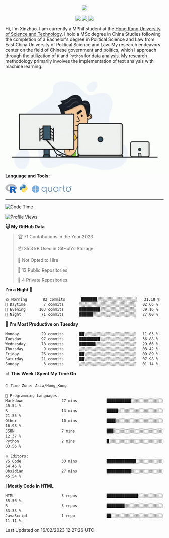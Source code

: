 <div align='center'>
<img src='https://readme-typing-svg.herokuapp.com?font=ubuntu&color=4d3900&center=true&lines=HKUST+Mphil+in+SOSC;Focus+on+China;Code+for+PoliSci'/>
</div>


<p align='center'>
<a href='mailto:carlh.stoner@gmail.com' target='_blank'>
        <img src='https://img.shields.io/badge/Gmail-D14836?style=for-the-badge&logo=gmail&logoColor=white'/></a>
 <a href='https://www.linkedin.com/in/xinzhuo-huang-5161011ba/' target='_blank'>
        <img src='https://img.shields.io/badge/linkedin%20-%230077B5.svg?&style=for-the-badge&logo=linkedin&logoColor=white'/>
    </a>
 <img src='https://vbr.wocr.tk/badge?page_id=xinzhuohkust&style=for-the-badge&logo=Github&color=16a085'>  
    </p>
    
Hi, I'm Xinzhuo. I am currently a MPhil student at the [Hong Kong University of Science and Technology](https://sosc.hkust.edu.hk/node/613). I hold a MSc degree in China Studies following the completion of a Bachelor's degree in Political Science and Law from East China University of Political Science and Law. My research endeavors center on the field of Chinese government and politics, which I approach through the utilization of `R` and `Python` for data analysis. My research methodology primarily involves the implementation of text analysis with machine learning.




<img align='right' src="https://github.com/xinzhuohkust/xinzhuohkust/blob/main/programmer.gif" width="590">




**Language and Tools:**  

<code><img height="36" src="https://raw.githubusercontent.com/github/explore/80688e429a7d4ef2fca1e82350fe8e3517d3494d/topics/r/r.png"></code>
<code><img height="36" src="https://raw.githubusercontent.com/github/explore/80688e429a7d4ef2fca1e82350fe8e3517d3494d/topics/python/python.png"></code>
<code><img height="32" src="https://github.com/quarto-dev/quarto-r/blob/main/man/figures/quarto.png"></code>

---
<!--START_SECTION:waka-->
![Code Time](http://img.shields.io/badge/Code%20Time-2%20hrs%2034%20mins-blue)

![Profile Views](http://img.shields.io/badge/Profile%20Views-553-blue)

**🐱 My GitHub Data** 

> 🏆 71 Contributions in the Year 2023
 > 
> 📦 35.3 kB Used in GitHub's Storage 
 > 
> 🚫 Not Opted to Hire
 > 
> 📜 13 Public Repositories 
 > 
> 🔑 4 Private Repositories  
 > 
**I'm a Night 🦉** 

```text
🌞 Morning       82 commits       ███████░░░░░░░░░░░░░░░░░░   31.18 % 
🌆 Daytime        7 commits       ░░░░░░░░░░░░░░░░░░░░░░░░░   02.66 % 
🌃 Evening      103 commits       █████████░░░░░░░░░░░░░░░░   39.16 % 
🌙 Night         71 commits       ██████░░░░░░░░░░░░░░░░░░░   27.00 % 

```
📅 **I'm Most Productive on Tuesday** 

```text
Monday          29 commits       ██░░░░░░░░░░░░░░░░░░░░░░░   11.03 % 
Tuesday         97 commits       █████████░░░░░░░░░░░░░░░░   36.88 % 
Wednesday       78 commits       ███████░░░░░░░░░░░░░░░░░░   29.66 % 
Thursday         9 commits       ░░░░░░░░░░░░░░░░░░░░░░░░░   03.42 % 
Friday          26 commits       ██░░░░░░░░░░░░░░░░░░░░░░░   09.89 % 
Saturday        21 commits       ██░░░░░░░░░░░░░░░░░░░░░░░   07.98 % 
Sunday           3 commits       ░░░░░░░░░░░░░░░░░░░░░░░░░   01.14 % 

```


📊 **This Week I Spent My Time On** 

```text
⌚︎ Time Zone: Asia/Hong_Kong

💬 Programming Languages: 
Markdown                 27 mins             ███████████░░░░░░░░░░░░░░   45.54 % 
R                        13 mins             █████░░░░░░░░░░░░░░░░░░░░   21.55 % 
Other                    10 mins             ████░░░░░░░░░░░░░░░░░░░░░   16.98 % 
JSON                     7 mins              ███░░░░░░░░░░░░░░░░░░░░░░   12.37 % 
Python                   2 mins              █░░░░░░░░░░░░░░░░░░░░░░░░   03.56 % 

🔥 Editors: 
VS Code                  33 mins             █████████████░░░░░░░░░░░░   54.46 % 
Obsidian                 27 mins             ███████████░░░░░░░░░░░░░░   45.54 % 

```

**I Mostly Code in HTML** 

```text
HTML                     5 repos             ██████████████░░░░░░░░░░░   55.56 % 
R                        3 repos             ████████░░░░░░░░░░░░░░░░░   33.33 % 
JavaScript               1 repo              ██░░░░░░░░░░░░░░░░░░░░░░░   11.11 % 

```



 Last Updated on 16/02/2023 12:27:26 UTC
<!--END_SECTION:waka-->
    
    
    
    
    
    
    
    
